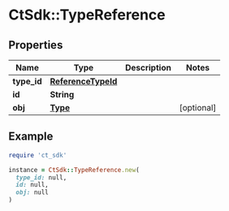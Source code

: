 # CtSdk::TypeReference

## Properties

| Name | Type | Description | Notes |
| ---- | ---- | ----------- | ----- |
| **type_id** | [**ReferenceTypeId**](ReferenceTypeId.md) |  |  |
| **id** | **String** |  |  |
| **obj** | [**Type**](Type.md) |  | [optional] |

## Example

```ruby
require 'ct_sdk'

instance = CtSdk::TypeReference.new(
  type_id: null,
  id: null,
  obj: null
)
```

